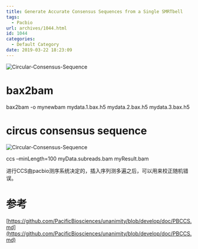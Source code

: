 ```yaml
---
title: Generate Accurate Consensus Sequences from a Single SMRTbell
tags:
  - Pacbio
url: archives/1044.html
id: 1044
categories:
  - Default Category
date: 2019-03-22 18:23:09
---
```


![Circular-Consensus-Sequence](/wp/f4w/2020/2019-03-22-PACBIO-ZMW-read.png)

bax2bam
=======

bax2bam -o mynewbam mydata.1.bax.h5 mydata.2.bax.h5 mydata.3.bax.h5

circus consensus sequence
=========================

![Circular-Consensus-Sequence](/wp/f4w/2020/2019-03-22-PB-PACBIO-Circular-Consensus-Sequence.png)

ccs –minLength=100 myData.subreads.bam myResult.bam

进行CCS由pacbio测序系统决定的，插入序列测多遍之后，可以用来校正随机错误。

参考
==

[https://github.com/PacificBiosciences/unanimity/blob/develop/doc/PBCCS.md](https://github.com/PacificBiosciences/unanimity/blob/develop/doc/PBCCS.md)